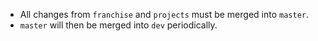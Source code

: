 - All changes from `franchise` and `projects` must be merged into `master`.
- `master` will then be merged into `dev` periodically.
